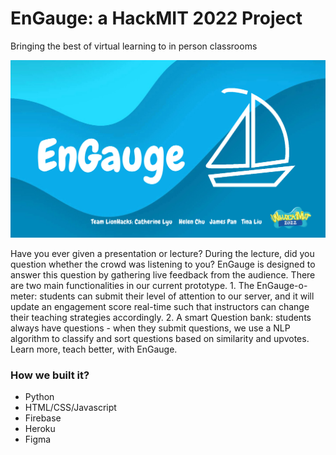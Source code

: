 # EnGauge: a HackMIT 2022 Project
Bringing the best of virtual learning to in person classrooms

![image info](./UI_design/title.png)

Have you ever given a presentation or lecture? During the lecture, did you question whether the crowd was listening to you? EnGauge is designed to answer this question by gathering live feedback from the audience. There are two main functionalities in our current prototype. 1. The EnGauge-o-meter: students can submit their level of attention to our server, and it will update an engagement score real-time such that instructors can change their teaching strategies accordingly. 2. A smart Question bank: students always have questions - when they submit questions, we use a NLP algorithm to classify and sort questions based on similarity and upvotes. Learn more, teach better, with EnGauge.

### How we built it?
- Python
- HTML/CSS/Javascript
- Firebase
- Heroku
- Figma


